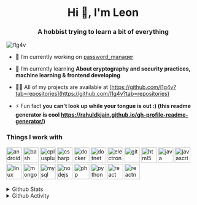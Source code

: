 <h1 align="center">Hi 👋, I'm Leon</h1>
<h3 align="center">A hobbist trying to learn a bit of everything</h3>

<p align="left"> <img src="https://komarev.com/ghpvc/?username=l1g4v" alt="l1g4v" /> </p>

- 🔭 I’m currently working on [password_manager](https://github.com/l1g4v/password_manager)

- 🌱 I’m currently learning **About cryptography and security practices, machine learning & frontend developing**

- 👨‍💻 All of my projects are available at [https://github.com/l1g4v?tab=repositories](https://github.com/l1g4v?tab=repositories)

- ⚡ Fun fact **you can't look up while your tongue is out :) (this readme generator is cool https://rahuldkjain.github.io/gh-profile-readme-generator/)**

<h3>Things I work with</h3>
<p align="left"><img src="https://devicons.github.io/devicon/devicon.git/icons/android/android-original-wordmark.svg" alt="android" width="40" height="40"/> <img src="https://www.vectorlogo.zone/logos/gnu_bash/gnu_bash-icon.svg" alt="bash" width="40" height="40"/> <img src="https://devicons.github.io/devicon/devicon.git/icons/cplusplus/cplusplus-original.svg" alt="cplusplus" width="40" height="40"/> <img src="https://devicons.github.io/devicon/devicon.git/icons/csharp/csharp-original.svg" alt="csharp" width="40" height="40"/> <img src="https://devicons.github.io/devicon/devicon.git/icons/docker/docker-original-wordmark.svg" alt="docker" width="40" height="40"/> <img src="https://devicons.github.io/devicon/devicon.git/icons/dot-net/dot-net-original-wordmark.svg" alt="dotnet" width="40" height="40"/> <img src="https://devicons.github.io/devicon/devicon.git/icons/electron/electron-original.svg" alt="electron" width="40" height="40"/> <img src="https://www.vectorlogo.zone/logos/git-scm/git-scm-icon.svg" alt="git" width="40" height="40"/> <img src="https://devicons.github.io/devicon/devicon.git/icons/html5/html5-original-wordmark.svg" alt="html5" width="40" height="40"/> <img src="https://devicons.github.io/devicon/devicon.git/icons/java/java-original-wordmark.svg" alt="java" width="40" height="40"/> <img src="https://devicons.github.io/devicon/devicon.git/icons/javascript/javascript-original.svg" alt="javascript" width="40" height="40"/> <img src="https://devicons.github.io/devicon/devicon.git/icons/linux/linux-original.svg" alt="linux" width="40" height="40"/> <img src="https://devicons.github.io/devicon/devicon.git/icons/mongodb/mongodb-original-wordmark.svg" alt="mongodb" width="40" height="40"/> <img src="https://devicons.github.io/devicon/devicon.git/icons/mysql/mysql-original-wordmark.svg" alt="mysql" width="40" height="40"/> <img src="https://devicons.github.io/devicon/devicon.git/icons/nodejs/nodejs-original-wordmark.svg" alt="nodejs" width="40" height="40"/> <img src="https://devicons.github.io/devicon/devicon.git/icons/php/php-original.svg" alt="php" width="40" height="40"/> <img src="https://devicons.github.io/devicon/devicon.git/icons/python/python-original.svg" alt="python" width="40" height="40"/> <img src="https://devicons.github.io/devicon/devicon.git/icons/react/react-original-wordmark.svg" alt="react" width="40" height="40"/> <img src="https://reactnative.dev/img/header_logo.svg" alt="reactnative" width="40" height="40"/></p>
  
<details>
  <summary>Github Stats</summary>
  <p><img align="left" src="https://github-readme-stats.vercel.app/api/top-langs/?username=l1g4v&layout=compact&hide=html" alt="l1g4v" /></p>
  <p>&nbsp;<img align="center" src="https://github-readme-stats.vercel.app/api?username=l1g4v&show_icons=true" alt="l1g4v" /></p>
</details>
<details>
  <summary>Github Activity</summary>
  <!--START_SECTION:waka-->
  <!--END_SECTION:waka-->
</details>
